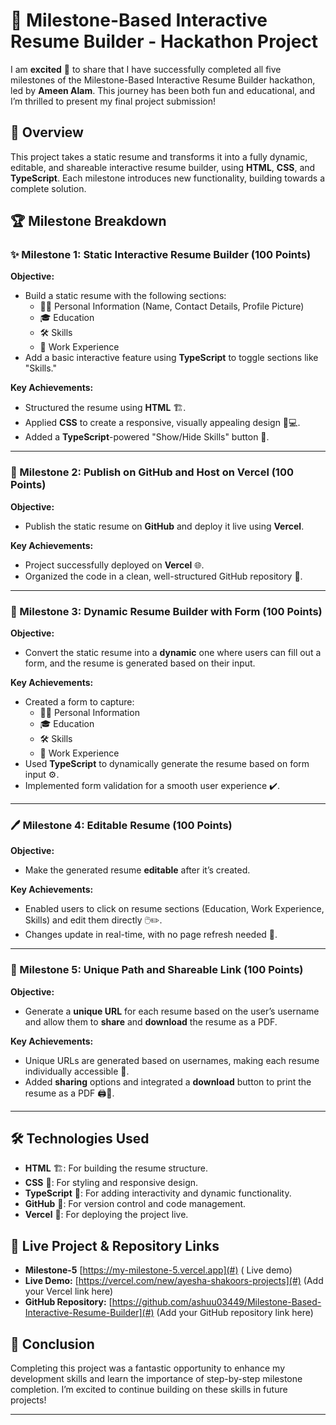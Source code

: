 
# 🚀 Milestone-Based Interactive Resume Builder - Hackathon Project

I am **excited** 🎉 to share that I have successfully completed all five milestones of the Milestone-Based Interactive Resume Builder hackathon, led by **Ameen Alam**. This journey has been both fun and educational, and I’m thrilled to present my final project submission!

## 🌟 Overview
This project takes a static resume and transforms it into a fully dynamic, editable, and shareable interactive resume builder, using **HTML**, **CSS**, and **TypeScript**. Each milestone introduces new functionality, building towards a complete solution.

## 🏆 Milestone Breakdown

### ✨ Milestone 1: Static Interactive Resume Builder (100 Points)
**Objective:**  
- Build a static resume with the following sections:
  - 🧑‍💼 Personal Information (Name, Contact Details, Profile Picture)
  - 🎓 Education
  - 🛠️ Skills
  - 💼 Work Experience
- Add a basic interactive feature using **TypeScript** to toggle sections like "Skills."

**Key Achievements:**
- Structured the resume using **HTML** 🏗️.
- Applied **CSS** to create a responsive, visually appealing design 📱💻.
- Added a **TypeScript**-powered "Show/Hide Skills" button 🔘.

---

### 🚀 Milestone 2: Publish on GitHub and Host on Vercel (100 Points)
**Objective:**  
- Publish the static resume on **GitHub** and deploy it live using **Vercel**.

**Key Achievements:**
- Project successfully deployed on **Vercel** 🌐.
- Organized the code in a clean, well-structured GitHub repository 📂.

---

### 🧩 Milestone 3: Dynamic Resume Builder with Form (100 Points)
**Objective:**  
- Convert the static resume into a **dynamic** one where users can fill out a form, and the resume is generated based on their input.

**Key Achievements:**
- Created a form to capture:
  - 🧑‍💼 Personal Information
  - 🎓 Education
  - 🛠️ Skills
  - 💼 Work Experience
- Used **TypeScript** to dynamically generate the resume based on form input ⚙️.
- Implemented form validation for a smooth user experience ✔️.

---

### 🖊️ Milestone 4: Editable Resume (100 Points)
**Objective:**  
- Make the generated resume **editable** after it’s created.

**Key Achievements:**
- Enabled users to click on resume sections (Education, Work Experience, Skills) and edit them directly 🖱️✏️.
- Changes update in real-time, with no page refresh needed 🔄.

---

### 🔗 Milestone 5: Unique Path and Shareable Link (100 Points)
**Objective:**  
- Generate a **unique URL** for each resume based on the user’s username and allow them to **share** and **download** the resume as a PDF.

**Key Achievements:**
- Unique URLs are generated based on usernames, making each resume individually accessible 🔗.
- Added **sharing** options and integrated a **download** button to print the resume as a PDF 🖨️📄.

---

## 🛠️ Technologies Used
- **HTML** 🏗️: For building the resume structure.
- **CSS** 🎨: For styling and responsive design.
- **TypeScript** 🔧: For adding interactivity and dynamic functionality.
- **GitHub** 🐙: For version control and code management.
- **Vercel** 🚀: For deploying the project live.

## 🔗 Live Project & Repository Links
- **Milestone-5** [https://my-milestone-5.vercel.app](#) ( Live demo) 
- **Live Demo:** [https://vercel.com/new/ayesha-shakoors-projects](#) (Add your Vercel link here)
- **GitHub Repository:** [https://github.com/ashuu03449/Milestone-Based-Interactive-Resume-Builder](#) (Add your GitHub repository link here)

## 🎉 Conclusion
Completing this project was a fantastic opportunity to enhance my development skills and learn the importance of step-by-step milestone completion. I’m excited to continue building on these skills in future projects!

---
